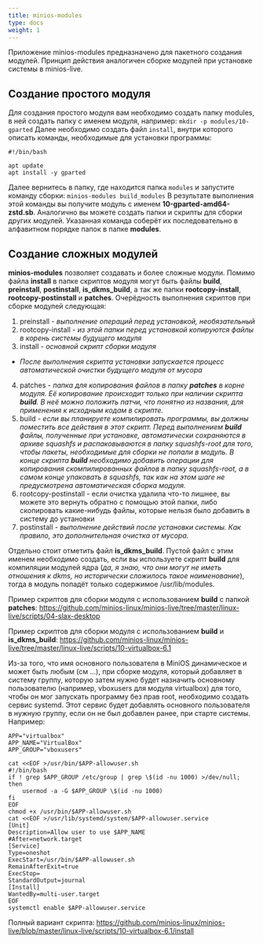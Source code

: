 ```yaml
---
title: minios-modules
type: docs
weight: 1
---
```


Приложение minios-modules предназначено для пакетного создания модулей. Принцип действия аналогичен сборке модулей при установке системы в minios-live.
<!--more-->
## Создание простого модуля
Для создания простого модуля вам необходимо создать папку modules, в ней создать папку с именем модуля, например:
`mkdir -p modules/10-gparted`
Далее необходимо создать файл `install`, внутри которого описать команды, необходимые для установки программы:
```
#!/bin/bash

apt update
apt install -y gparted

```
Далее вернитесь в папку, где находится папка `modules` и запустите команду сборки:
`minios-modules build_modules`
В результате выполнения этой команды вы получите модуль с именем **10-gparted-amd64-zstd.sb**. Аналогично вы можете создать папки и скрипты для сборки других модулей. Указанная команда соберёт их последовательно в алфавитном порядке папок в папке <strong>modules</strong>.

## Создание сложных модулей
**minios-modules** позволяет создавать и более сложные модули. Помимо файла **install** в папке скриптов модуля могут быть файлы **build**, **preinstall**, **postinstall**, **is\_dkms\_build**, а так же папки **rootcopy-install**, **rootcopy-postinstall** и **patches**. Очерёдность выполнения скриптов при сборке модулей следующая:
1. preinstall - *выполнение операций перед установкой, необязательный*
2. rootcopy-install - *из этой папки перед установкой копируются файлы в корень системы будущего модуля*
3. install - *основной скрипт сборки модуля*
* *После выполнения скрипта установки запускается процесс автоматической очистки будущего модуля от мусора*
4. patches - <em>папка для копирования файлов в папку **patches** в корне модуля. Её копирование происходит только при наличии скрипта <strong>build</strong>. В неё можно положить патчи, что понятно из названия, для применения к исходным кодам в скрипте.</em>
5. build - <em>если вы планируете компилировать программы, вы должны поместить все действия в этот скрипт. Перед выполнением **build** файлы, полученные при установке, автоматически сохраняются в архиве squashfs и распаковываются в папку squashfs-root для того, чтобы пакеты, необходимые для сборки не попали в модуль. В конце скрипта **build** необходимо добавить операции для копирования скомпилированных файлов в папку squashfs-root, а в самом конце упаковать в squashfs, так как на этом шаге не предусмотрена автоматическая сборка модуля.</em>
6. rootcopy-postinstall - если очистка удалила что-то лишнее, вы можете это вернуть обратно с помощью этой папки, либо скопировать какие-нибудь файлы, которые нельзя было добавить в систему до установки
7. postinstall - *выполнение действий после установки системы. Как правило, это дополнительная очистка от мусора.*

Отдельно стоит отметить файл <strong>is\_dkms\_build</strong>. Пустой файл с этим именем необходимо создать, если вы используете скрипт **build** для компиляции модулей ядра (*да, я знаю, что они могут не иметь отношения к dkms, но исторически сложилось такое наименование*), тогда в модуль попадёт только содержимое /usr/lib/modules.

Пример скриптов для сборки модуля с использованием **build** с папкой <strong>patches</strong>: https://github.com/minios-linux/minios-live/tree/master/linux-live/scripts/04-slax-desktop

Пример скриптов для сборки модуля с использованием **build** и <strong>is\_dkms\_build</strong>: https://github.com/minios-linux/minios-live/tree/master/linux-live/scripts/10-virtualbox-6.1

Из-за того, что имя основного пользователя в MiniOS динамическое и может быть любым (см ...), при сборке модуля, который добавляет в систему группу, которую затем нужно будет назначить основному пользователю (например,
vboxusers для модуля virtualbox) для того, чтобы он мог запускать программу без прав root, необходимо создать сервис systemd. Этот сервис будет добавлять основного пользователя в нужную группу, если он не был добавлен ранее, при старте системы. Например:
```
APP="virtualbox"
APP_NAME="VirtualBox"
APP_GROUP="vboxusers"

cat <<EOF >/usr/bin/$APP-allowuser.sh
#!/bin/bash
if ! grep $APP_GROUP /etc/group | grep \$(id -nu 1000) >/dev/null; then
    usermod -a -G $APP_GROUP \$(id -nu 1000)
fi
EOF
chmod +x /usr/bin/$APP-allowuser.sh
cat <<EOF >/usr/lib/systemd/system/$APP-allowuser.service
[Unit]
Description=Allow user to use $APP_NAME
#After=network.target
[Service]
Type=oneshot
ExecStart=/usr/bin/$APP-allowuser.sh
RemainAfterExit=true
ExecStop=
StandardOutput=journal
[Install]
WantedBy=multi-user.target
EOF
systemctl enable $APP-allowuser.service
```
Полный вариант скрипта: https://github.com/minios-linux/minios-live/blob/master/linux-live/scripts/10-virtualbox-6.1/install